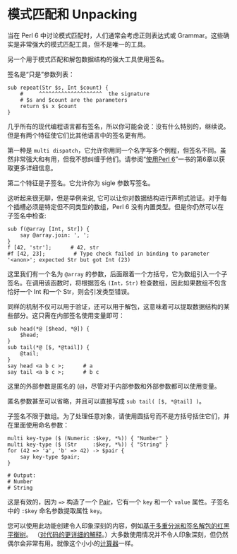 # 模式匹配和 Unpacking

当在 Perl 6 中讨论模式匹配时，人们通常会考虑正则表达式或 Grammar。这些确实是非常强大的模式匹配工具，但不是唯一的工具。

另一个用于模式匹配和解包数据结构的强大工具使用签名。

签名是“只是”参数列表：

```perl6
sub repeat(Str $s, Int $count) {
    #     ^^^^^^^^^^^^^^^^^^^^  the signature
    # $s and $count are the parameters
    return $s x $count
}
```

几乎所有的现代编程语言都有签名，所以你可能会说：没有什么特别的，继续说。但是有两个特征使它们比其他语言中的签名更有用。

第一种是 `multi dispatch`，它允许你用同一个名字写多个例程，但签名不同。虽然非常强大和有用，但我不想纠缠于他们。请参阅“[使用Perl 6](https://github.com/downloads/perl6/book/2012.05.23.a4.pdf)”一书的第6章以获取更多详细信息。

第二个特征是子签名。它允许你为 sigle 参数写签名。

这听起来很无聊，但是举例来说, 它可以让你对数据结构进行声明式验证。对于每个插槽必须是特定但不同类型的数组，Perl 6 没有内置类型。但是你仍然可以在子签名中检查:

```perl6
sub f(@array [Int, Str]) {
    say @array.join: ', ';
}
f [42, 'str'];      # 42, str
#f [42, 23];         # Type check failed in binding to parameter '<anon>'; expected Str but got Int (23)
```

这里我们有一个名为 `@array` 的参数，后面跟着一个方括号，它为数组引入一个子签名。在调用该函数时，将根据签名 `(Int，Str)` 检查数组，因此如果数组不包含恰好一个 Int 和一个 Str，则会引发类型错误。

同样的机制不仅可以用于验证，还可以用于解包，这意味着可以提取数据结构的某些部分。这只需在内部签名使用变量即可：

```perl6
sub head(*@ [$head, *@]) {
    $head;
}
sub tail(*@ [$, *@tail]) {
    @tail;
}
say head <a b c >;      # a
say tail <a b c >;      # b c
```

这里的外部参数是匿名的 (`@`)，尽管对于内部参数和外部参数都可以使用变量。

匿名参数甚至可以省略，并且可以直接写成 `sub tail( [$, *@tail] )`。

子签名不限于数组。为了处理任意对象，请使用圆括号而不是方括号括住它们，并在里面使用命名参数：

```perl6
multi key-type ($ (Numeric :$key, *%)) { "Number" }
multi key-type ($ (Str     :$key, *%)) { "String" }
for (42 => 'a', 'b' => 42) -> $pair {
    say key-type $pair;
}

# Output:
# Number
# String
```

这是有效的，因为 `=>` 构造了一个 [Pair](http://doc.perl6.org/type/Pair)，它有一个 `key` 和一个 `value` 属性。子签名中的 `:$key` 命名参数提取属性 `key`。

您可以使用此功能创建令人印象深刻的内容，例如[基于多重分派和签名解包的红黑平衡树](http://rosettacode.org/wiki/Pattern_matching#Perl_6)。 （[对代码的更详细的解释](http://blogs.perl.org/users/ovid/2013/02/red-black-trees-in-perl-6-explained.html)。）大多数使用情况并不令人印象深刻，但仍然偶尔会非常有用。就像这个小小的[计算器](https://gist.github.com/masak/ca5a82ae76951cc387cc)一样。

